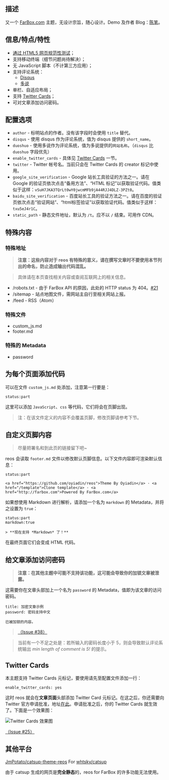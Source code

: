 ## 描述 ##

又一个 [FarBox.com](http://farbox.com) 主题，无设计宗旨，随心设计。Demo 及作者 Blog：[陈笔](http://oyiadin.farbox.com)。

## 信息/特点/特性 ##

* [通过 HTML5 网页规范性测试](http://validator.w3.org/check?uri=oyiadin.farbox.com)；
* 支持移动终端（细节问题尚待解决）；
* 无 JavaScript 脚本（不计第三方应用）；
* 支持评论系统：
    * [Disqus](http://disqus.com/)
    * [多说](http://duoshuo.com/)
* 单栏、自适应布局；
* 支持 [Twitter Cards](https://dev.twitter.com/docs/cards)；
* 可对文章添加访问密码。

## 配置选项 ##

* `author` - 标明站点的作者。没有该字段时会使用 `title` 替代。
* `disqus` - 使用 disqus 作为评论系统，值为 disqus 提供的 `short_name`。
* `duoshuo` - 使用多说作为评论系统，值为多说提供的`网站名称`。（`disqus` 比 `duoshuo` 字段优先）
* `enable_twitter_cards` - 具体见 [Twitter Cards](#twitter-cards) 一节。
* `twitter` - Twitter 帐号名。当前只会在 Twitter Cards 的 creator 标记中使用。
* `google_site_verification` - Google 站长工具验证的方法之一。请在 Google 的验证页依次点击“备用方法”、“HTML 标记”以获取验证代码。值类似于这样：`vSuH7JKA3TQrLt0wY0jwcmMFb9jA44RJJ4DLZ-3PZt0`。
* `baidu_site_verification` - 百度站长工具的验证方法之一。请在百度的验证页依次点击“验证网站”、“html标签验证”以获取验证代码。值类似于这样：`txu5eJ4r1C`。
* `static_path` - 静态文件地址，默认为 `/t`。应不以 `/` 结束。可用作 CDN。

## 特殊内容 ##

### 特殊地址 ###

> **注意：这些内容对于 reos 有特殊的意义，请在撰写文章时不要使用本节列出的命名，防止造成输出代码混乱。**

> 具体请在本页查找相关内容或查阅互联网上的相关信息。

* /robots.txt - 由于 FarBox API 的原因，此处的 HTTP status 为 404。[#21](https://github.com/oyiadin/reos/issues/21)
* /sitemap - 站点地图文件，需网站主自行至相关网站上报。
* /feed - RSS（Atom）

### 特殊文件 ###

* custom_js.md
* footer.md

### 特殊的 Metadata ###

* password

## 为每个页面添加代码 ##

可以在文件 `custom_js.md` 处添加，注意第一行要是：

```text
status:part
```

这里可以添加 `JavaScript`、`css` 等代码，它们将会在页脚出现。

> 注：在该文件定义的内容不会覆盖页脚，修改页脚请参考下节。

## 自定义页脚内容 ##

> 尽量把署名和到此页的链接留下吧~

reos 会读取 `footer.md` 文件以修改默认页脚信息。以下文件内容即可渲染默认信息：

```text
status:part

<a href="https://github.com/oyiadin/reos">Theme By Oyiadin</a> · <a href="/template">Clone template</a> · <a href="http://farbox.com">Powered By FarBox.com</a>
```

如果想使用 Markdown 进行解析，请添加一个名为 `markdown` 的 Metadata，并将之设置为 `true`：

```text
status:part
markdown:true

> **现在支持 *Markdown* 了！**
```

在最终页面它们会变成 HTML 代码。

## 给文章添加访问密码 ##

> **注意：在其他主题中可能不支持该功能，这可能会导致你的加锁文章被泄露。**

这需要你在文章头部加上一个名为 `password` 的 Metadata，值即为该文章的访问密码。

```text
title: 加密文章示例
password: 密码支持中文

已被加锁的内容。
```

> [（Issue #38）](https://github.com/oyiadin/reos/issues/38)

> 当前有一个不足之处是：若所输入的密码长度小于 5，则会导致默认评论系统输出 *min length of comment is 5!* 的提示。

## Twitter Cards ##

本主题支持 Twitter Cards 元标记，要使用请先至配置文件添加一行：

```text
enable_twitter_cards: yes
```

这时 reos 就会在**文章页面**头部添加 Twitter Card 元标记。在这之后，你还需要向 Twitter 官方申请批准，地址[在此](https://dev.twitter.com/docs/cards/validation/validator)。申请批准之后，你的 Twitter Cards 就生效了。下面是一个效果图：

![Twitter Cards 效果图](http://oyiadin.u.qiniudn.com/img/twitter-cards-example.png)

[（Issue #25）](https://github.com/oyiadin/reos/issues/25)

## 其他平台 ##

[JmPotato/catsup-theme-reos](https://github.com/JmPotato/catsup-theme-reos) For [whtsky/catsup](https://github.com/whtsky/catsup)

由于 catsup 生成的网页是**完全静态**的，reos for FarBox 的许多功能无法使用。
